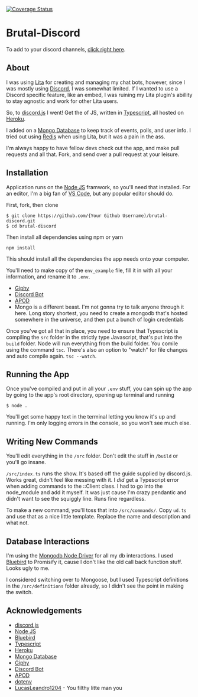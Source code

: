 [![Coverage Status](https://coveralls.io/repos/github/Brutalbeard/brutal-discord/badge.svg?branch=master)](https://coveralls.io/github/Brutalbeard/brutal-discord?branch=master)

# Brutal-Discord

To add to your discord channels, [click right here](https://discordapp.com/oauth2/authorize?client_id=168727946834608128&scope=bot).

## About
I was using [Lita](lita.io) for creating and managing my chat bots, however, since I was mostly using [Discord](discordapp.com), I was somewhat limited. If I wanted to use a Discord specific feature, like an embed, I was ruining my Lita plugin's abillity to stay agnostic and work for other Lita users. 

So, to [discord.js](https://github.com/discordjs/discord.js) I went! Get the of JS, written in [Typescript](typescriptlang.org), all hosted on [Heroku](heroku.com).

I added on a [Mongo Database](mongodb.com) to keep track of events, polls, and user info. I tried out using [Redis](redis.io) when using Lita, but it was a pain in the ass. 

I'm always happy to have fellow devs check out the app, and make pull requests and all that. Fork, and send over a pull request at your leisure.

## Installation

Application runs on the [Node JS](nodejs.org) framwork, so you'll need that installed. For an editor, I'm a big fan of [VS Code](https://code.visualstudio.com), but any popular editor should do.

First, fork, then clone
```
$ git clone https://github.com/{Your Github Username)/brutal-discord.git
$ cd brutal-discord
```

Then install all dependencies using npm or yarn
```
npm install
```

This should install all the dependencies the app needs onto your computer. 

You'll need to make copy of the ```env_example``` file, fill it in with all your information, and rename it to ```.env```. 
* [Giphy](https://developers.giphy.com)
* [Discord Bot](https://discordapp.com/developers/applications/)
* [APOD](https://api.nasa.gov/api.html#apod)
* Mongo is a different beast. I'm not gonna try to talk anyone through it here. Long story shortest, you need to create a mongodb that's hosted somewhere in the universe, and then put a bunch of login credentials

Once you've got all that in place, you need to ensure that Typescript is compiling the ```src``` folder in the strictly type Javascript, that's put into the ```build``` folder. Node will run everything from the build folder. You comile using the command ```tsc```. There's also an option to "watch" for file changes and auto compile again. ```tsc --watch```.

## Running the App

Once you've compiled and put in all your ```.env``` stuff, you can spin up the app by going to the app's root directory, opening up terminal and running
```
$ node .
```
You'll get some happy text in the terminal letting you know it's up and running. I'm only logging errors in the console, so you won't see much else. 

## Writing New Commands

You'll edit everything in the ```/src``` folder. Don't edit the stuff in ```/build``` or you'll go insane. 

```/src/index.ts``` runs the show. It's based off the guide supplied by discord.js. Works great, didn't feel like messing with it. I *did* get a Typescript error when adding commands to the ::Client class. I had to go into the node_module and add it myself. It was just cause I'm crazy pendantic and didn't want to see the squiggly line. Runs fine regardless.

To make a new command, you'll toss that into ```/src/commands/```. Copy ```ud.ts``` and use that as a nice little template. Replace the name and description and what not. 

## Database Interactions
I'm using the [Mongodb Node Driver](http://mongodb.github.io/node-mongodb-native/) for all my db interactions. I used [Bluebird](http://bluebirdjs.com/docs/getting-started.html) to Promisify it, cause I don't like the old call back function stuff. Looks ugly to me. 

I considered switching over to Mongoose, but I used Typescript definitions in the ```/src/definitions``` folder already, so I didn't see the point in making the switch. 

## Acknowledgements

* [discord.js](https://github.com/discordjs/discord.js)
* [Node JS](nodejs.org)
* [Bluebird](http://bluebirdjs.com/docs/getting-started.html)
* [Typescript](typescriptlang.org)
* [Heroku](heroku.com)
* [Mongo Database](mongodb.com)
* [Giphy](https://developers.giphy.com)
* [Discord Bot](https://discordapp.com/developers/applications/)
* [APOD](https://api.nasa.gov/api.html#apod)
* [dotenv](https://github.com/motdotla/dotenv)
* [LucasLeandro1204](https://github.com/LucasLeandro1204/Pornsearch) - You filthy litte man you
